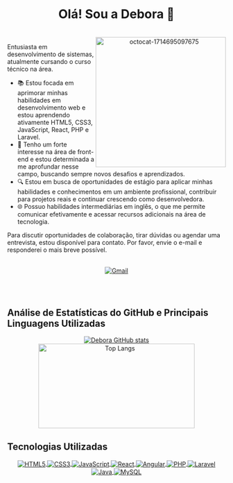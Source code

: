 <h1 align="center">Olá! Sou a Debora 👋</h1>

<div align="center">
  <div style="display: inline_block;"><br>
    <img align="right" src="https://github.com/DeboraSou/DeboraSou/assets/161325653/2d6145ad-77bc-43d1-92b1-3d640557bf1e" alt="octocat-1714695097675" width="300";">
  </div>
    <div align="left">
      <p style="text-color:blue;">Entusiasta em desenvolvimento de sistemas, atualmente cursando o curso técnico na área.</p>
      <ul>
        <li>📚 Estou focada em aprimorar minhas habilidades em desenvolvimento web e estou aprendendo ativamente HTML5, CSS3, JavaScript, React, PHP e Laravel.</li>
        <li>🌟 Tenho um forte interesse na área de front-end e estou determinada a me aprofundar nesse campo, buscando sempre novos desafios e aprendizados.</li>
        <li>🔍 Estou em busca de oportunidades de estágio para aplicar minhas habilidades e conhecimentos em um ambiente profissional, contribuir para projetos reais e continuar crescendo como desenvolvedora.</li>
        <li>🌐 Possuo habilidades intermediárias em inglês, o que me permite comunicar efetivamente e acessar recursos adicionais na área de tecnologia.</li>
      </ul>
      <p>Para discutir oportunidades de colaboração, tirar dúvidas ou agendar uma entrevista, estou disponível para contato. Por favor, envie o e-mail e responderei o mais breve possível.</p>
    </div>    
  </div>
</div><br>

<div align="center" style="display: inline_block;">
  <a href="mailto:deborasou.oficial@gmail.com" target="_blank" rel="noopener noreferrer">
    <img align="center" alt="Gmail" src="https://img.shields.io/badge/Gmail-D14836?style=for-the-badge&logo=gmail&logoColor=white" />
  </a>
</div>

##
<br>

## Análise de Estatísticas do GitHub e Principais Linguagens Utilizadas

<div align="center" style="display: inline_block;">
  
  [![Debora GitHub stats](https://github-readme-stats.vercel.app/api?username=deborasou&show_icons=true&theme=radical&custom_title=Debora's%20GitHub%20Stats)](https://github.com/deborasou/github-readme-stats)
  <img src="https://github-readme-stats.vercel.app/api/top-langs/?username=deborasou&theme=radical&layout=compact&custom_title=Debora's%20Top%20Languages" alt="Top Langs" width="360" height="195">
  
</div>

## Tecnologias Utilizadas

<div align="center" style="display: inline_block;">
  <a href="https://developer.mozilla.org/pt-BR/docs/Web/HTML" title="HTML | MDN" target="_blank" rel='noopener noreferrer'>
    <img align="center" alt="HTML5" src="https://img.shields.io/badge/HTML5-E34F26?style=for-the-badge&logo=html5&logoColor=white" />
  </a>

  <a href="https://developer.mozilla.org/pt-BR/docs/Web/CSS" title="CSS | MDN" target="_blank" rel='noopener noreferrer'>
    <img align="center" alt="CSS3" src="https://img.shields.io/badge/CSS3-1572B6?style=for-the-badge&logo=css3&logoColor=white" />
  </a>
  
  <a href="https://developer.mozilla.org/pt-BR/docs/Web/JavaScript" title="JavaScript | MDN" target="_blank" rel='noopener noreferrer'>
    <img align="center" alt="JavaScript" src="https://img.shields.io/badge/JavaScript-F7DF1E?style=for-the-badge&logo=javascript&logoColor=black" />
  </a>

  <a href="https://react.dev/" title="React | DOC" target="_blank" rel='noopener noreferrer'>  
    <img align="center" alt="React" src="https://img.shields.io/badge/React-20232A?style=for-the-badge&logo=react&logoColor=61DAFB" />
  </a>

  <a href="https://angular.dev/" title="Angular | DOC" target="_blank" rel='noopener noreferrer'>
    <img align="center" alt="Angular" src="https://img.shields.io/badge/Angular-DD0031?style=for-the-badge&logo=angular&logoColor=white" />
  </a>
  
  <a href="https://www.php.net/docs.php" title="PHP | DOC" target="_blank" rel='noopener noreferrer'>
    <img align="center" alt="PHP" src="https://img.shields.io/badge/PHP-777BB4?style=for-the-badge&logo=php&logoColor=white" />
  </a>

  <a href="https://laravel.com/docs/11.x" title="Laravel | DOC" target="_blank" rel='noopener noreferrer'>
    <img align="center" alt="Laravel" src="https://img.shields.io/badge/Laravel-FF2D20?style=for-the-badge&logo=laravel&logoColor=white" />
  </a>

  <a href="https://docs.oracle.com/en/java/" title="Java | Oracle" target="_blank" rel='noopener noreferrer'>
    <img align="center" alt="Java" src="https://img.shields.io/badge/Java-ED8B00?style=for-the-badge&logo=openjdk&logoColor=white" />
  </a>

  <a href="https://dev.mysql.com/doc/" title="MySQL | DOC" target="_blank" rel='noopener noreferrer'>
    <img align="center" alt="MySQL" src="https://img.shields.io/badge/MySQL-00000F?style=for-the-badge&logo=mysql&logoColor=white" />
  </a>
</div>

<!--
**DeboraSou/DeboraSou** is a ✨ _special_ ✨ repository because its `README.md` (this file) appears on your GitHub profile.

Here are some ideas to get you started:

- 🔭 I’m currently working on ...
- 🌱 I’m currently learning ...
- 👯 I’m looking to collaborate on ...
- 🤔 I’m looking for help with ...
- 💬 Ask me about ...
- 📫 How to reach me: ...
- 😄 Pronouns: ...
- ⚡ Fun fact: ...
-->
